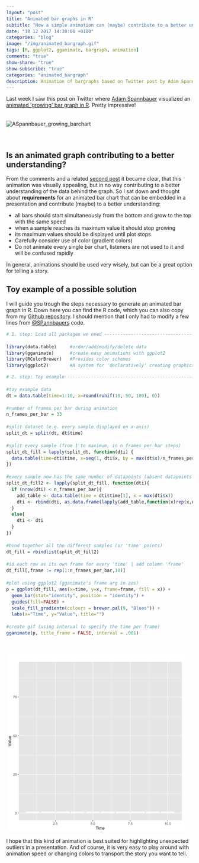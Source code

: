 ```yaml
---
layout: "post"
title: "Animated bar graphs in R"
subtitle: "How a simple animation can (maybe) contribute to a better understanding of data"
date: "18 12 2017 14:30:00 +0100"
categories: "blog"
image: "/img/animated_bargraph.gif"
tags: [R, ggplot2, gganimate, bargraph, animation]
comments: "true"
show-share: "true"
show-subscribe: "true"
categories: "animated_bargraph"
description: Animation of bargraphs based on Twitter post by Adam Spannbauer
---
```


Last week I saw this post on Twitter where <a target = "_blank" href = "https://twitter.com/ASpannbauer">Adam Spannbauer</a> visualized an <a target="_blank" href = "https://twitter.com/ASpannbauer/status/940981263246221312">animated 'growing' bar graph in R</a>. Pretty impressive!  
<br><br>
![ASpannbauer\_growing\_barchart](/img/aspannbauer_bar.gif)
<br>
<br>
<br>
<h2>
Is an animated graph contributing to a better understanding?
</h2>
From the comments and a related <a target="_blank" href = "https://twitter.com/ASpannbauer/status/941018212103327749">second post</a> it became clear, that this animation was visually appealing, but in no way contributing to a better understanding of the data behind the graph.
So I sat down and thought about <strong>requirements</strong> for an animated bar chart that can be embedded in a presentation and contribute (maybe) to a better understanding:
<br>

-   all bars should start simultaneously from the bottom and grow to the top with the same speed
-   when a sample reaches its maximum value it should stop growing
-   its maximum values should be displayed until plot stops
-   Carefully consider use of color (gradient colors)
-   Do not animate every single bar chart, listeners are not used to it and will be confused rapidly

In general, animations should be used very wisely, but can be a great option for telling a story.

<h2>
Toy example of a possible solution
</h2>
I will guide you trough the steps necessary to generate an animated bar graph in R. Down here you can find the R code, which you can also copy from my <a target="_blank" href = "https://gist.github.com/felixgrunberger/337619d515d2f96f89887b4d880d3a2a">Github repository</a>. I should mention that I only had to modify a few lines from <a target = "_blank" href = "https://twitter.com/ASpannbauer">@SPannbauers</a> code.

``` r
# 1. step: Load all packages we need ----------------------------------------------------------------------------

library(data.table)     #order/add/modify/delete data
library(gganimate)      #create easy animations with ggplot2
library(RColorBrewer)   #Provides color schemes
library(ggplot2)        #A system for 'declaratively' creating graphics
```

``` r
# 2. step: Toy example ------------------------------------------------------------------------------------------

#toy example data
dt = data.table(time=1:10, x=round(runif(10, 50, 100), 0))

#number of frames per bar during animation
n_frames_per_bar = 33

#split dataset (e.g. every sample displayed on x-axis)
split_dt = split(dt, dt$time)

#split every sample (from 1 to maximum, in n_frames_per_bar steps)
split_dt_fill = lapply(split_dt, function(dti) {
  data.table(time=dti$time, x=seq(1, dti$x, by = max(dt$x)/n_frames_per_bar))
})

#every sample now has the same number of datapoints (absent datapoints are filled with max.value)
split_dt_fill2 <- lapply(split_dt_fill, function(dti){
  if (nrow(dti) < n_frames_per_bar){
    add_table <- data.table(time = dti$time[1], x = max(dti$x))
    dti <- rbind(dti, as.data.frame(lapply(add_table,function(x)rep(x,n_frames_per_bar - nrow(dti)))))
  }
  else{
    dti <- dti
  }
})

#bind together all the different samples (or 'time' points)
dt_fill = rbindlist(split_dt_fill2)

#id each row as its own frame for every 'time' | add column 'frame'
dt_fill[,frame := rep(1:n_frames_per_bar,10)]

#plot using ggplot2 (gganimate's frame arg in aes)
p = ggplot(dt_fill, aes(x=time, y=x, frame=frame, fill = x)) +
  geom_bar(stat="identity", position = "identity") +
  guides(fill=FALSE) +
  scale_fill_gradientn(colours = brewer.pal(9, "Blues")) +
  labs(x="Time", y="Value", title="")

#create gif (using interval to specify the time per frame)
gganimate(p, title_frame = FALSE, interval = .001)
```
<br> <br> 
![barchart](/img/animated_bargraph.gif)

I hope that this kind of animation is best suited for highlighting unexpected outliers in a presentation. And of course, it is very easy to play around with animation speed or changing colors to transport the story you want to tell.
<br> <br> <br><br> <br> <br>


